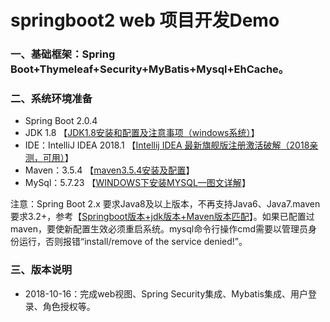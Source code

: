 # springboot2 web 项目开发Demo

### 一、基础框架：Spring Boot+Thymeleaf+Security+MyBatis+Mysql+EhCache。

### 二、系统环境准备

* Spring Boot 2.0.4
* JDK 1.8 【[JDK1.8安装和配置及注意事项（windows系统）](https://blog.csdn.net/u014166319/article/details/71791287)】
* IDE：IntelliJ IDEA 2018.1 【[Intellij IDEA 最新旗舰版注册激活破解（2018亲测，可用）](https://www.cnblogs.com/aacoutlook/p/9036299.html)】
* Maven：3.5.4 【[maven3.5.4安装及配置](https://blog.csdn.net/qq_41211007/article/details/81660530)】
* MySql：5.7.23 【[WINDOWS下安装MYSQL—图文详解](https://www.cnblogs.com/reyinever/p/8551977.html)】

注意：Spring Boot 2.x 要求Java8及以上版本，不再支持Java6、Java7.maven要求3.2+，参考【[Springboot版本+jdk版本+Maven版本匹配](https://blog.csdn.net/weixin_42190794/article/details/81772620)】。如果已配置过maven，要使新配置生效必须重启系统。mysql命令行操作cmd需要以管理员身份运行，否则报错“install/remove of the service denied!”。

### 三、版本说明

* 2018-10-16：完成web视图、Spring Security集成、Mybatis集成、用户登录、角色授权等。



